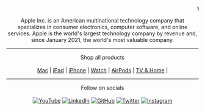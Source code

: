 <p align="center"> <b> <marquee> Welcome to  </marquee></b></p>
 
<p align="center">Apple Inc. is an American multinational technology company that specializes in consumer electronics, computer software, and online services. Apple is the world's largest technology company by revenue and, since January 2021, the world's most valuable company.</p>

<hr>

<p align="center">
Shop all products <br><br>
<a href="https://www.apple.com/mac/" target="_blank">Mac</a> | 
<a href="https://www.apple.com/mac/" target="_blank">iPad</a> | 
<a href="https://www.apple.com/mac/" target="_blank">iPhone</a> | 
<a href="https://www.apple.com/mac/" target="_blank">Watch</a> | 
<a href="https://www.apple.com/mac/" target="_blank">AirPods</a> | 
<a href="https://www.apple.com/mac/" target="_blank">TV & Home</a> | 
</p>

<hr>
<p align="center">
Follow on socials <br><br>
<a href="https://www.youtube.com/user/Apple/videos" target="_blank"><img alt="YouTube" src="https://img.shields.io/badge/Apple-%23FF0000.svg?style=for-the-badge&logo=YouTube&logoColor=white"/></a>
<a href="https://www.linkedin.com/company/apple" target="_blank"><img alt="LinkedIn" src="https://img.shields.io/badge/apple-%230077B5.svg?style=for-the-badge&logo=linkedin&logoColor=white"/></a>
<a href="https://github.com/apple"><img alt="GitHub" src="https://img.shields.io/badge/apple-%23121011.svg?style=for-the-badge&logo=github&logoColor=white"/></a>
<a href="https://twitter.com/apple" target="_blank"><img alt="Twitter" src="https://img.shields.io/badge/Apple-%231DA1F2.svg?style=for-the-badge&logo=Twitter&logoColor=white"/></a>
<a href="https://www.instagram.com/apple/" target="_blank"><img alt="Instagram" src="https://img.shields.io/badge/apple-%23E4405F.svg?style=for-the-badge&logo=Instagram&logoColor=white"/></a>
</p>
  
  
